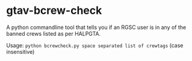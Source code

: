 # gtav-bcrew-check

A python commandline tool that tells you if an RGSC user is in any of the banned crews listed as per HALPGTA.  

Usage: ```python bcrewcheck.py space separated list of crewtags``` (case insensitive)  
